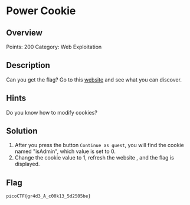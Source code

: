 # Power Cookie
## Overview
Points: 200    Category: Web Exploitation

## Description
Can you get the flag?
Go to this [website](http://saturn.picoctf.net:55287/) and see what you can discover.

## Hints
Do you know how to modify cookies?

## Solution
1. After you press the button `Continue as guest`, you will find the cookie named "isAdmin", which value is set to 0.
2. Change the cookie value to 1, refresh the website , and the flag is displayed. 
 
## Flag
`picoCTF{gr4d3_A_c00k13_5d2505be}`

